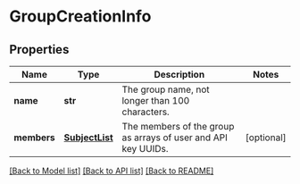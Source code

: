 # GroupCreationInfo

## Properties
Name | Type | Description | Notes
------------ | ------------- | ------------- | -------------
**name** | **str** | The group name, not longer than 100 characters. | 
**members** | [**SubjectList**](SubjectList.md) | The members of the group as arrays of user and API key UUIDs. | [optional] 

[[Back to Model list]](../README.md#documentation-for-models) [[Back to API list]](../README.md#documentation-for-api-endpoints) [[Back to README]](../README.md)


